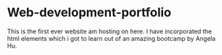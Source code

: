 # Web-development-portfolio
This is the first ever website am hosting on here. I have incorporated the html elements which i got to learn out of an amazing bootcamp by Angela Hu.
